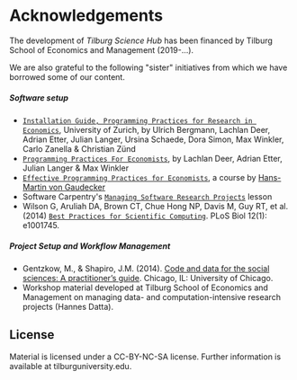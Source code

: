 # Acknowledgements

The development of *Tilburg Science Hub* has been financed by Tilburg School of Economics
and Management (2019-...).

We are also grateful to the following "sister" initiatives from which we have
borrowed some of our content.

##### Software setup
* [`Installation Guide, Programming Practices for Research in Economics`](https://pp4rs.github.io/installation-guide/), University of Zurich, by Ulrich Bergmann, Lachlan Deer, Adrian Etter, Julian Langer, Ursina Schaede, Dora Simon, Max Winkler, Carlo Zanella & Christian Zünd
* [`Programming Practices For Economists`](pp4rs.github.io/2017-uzh), by Lachlan Deer, Adrian Etter, Julian Langer & Max Winkler
* [`Effective Programming Practices for Economists`](http://wiwi.uni-bonn.de/gaudecker/teaching/prog_econ_slides.html#prog-econ-slides), a course by [Hans-Martin von Gaudecker](http://wiwi.uni-bonn.de/gaudecker/index.html)
* Software Carpentry's [`Managing Software Research Projects`](https://swcarpentry.github.io/managing-research-software-projects/) lesson
* Wilson G, Aruliah DA, Brown CT, Chue Hong NP, Davis M, Guy RT, et al. (2014) [`Best Practices for Scientific Computing`](https://doi.org/10.1371/journal.pbio.1001745). PLoS Biol 12(1): e1001745.

##### Project Setup and Workflow Management
* Gentzkow, M., & Shapiro, J.M. (2014). [Code and data for the social sciences: A practitioner’s guide](https://home.bi.no/charlotte.ostergaard/students/CodeAndData.pdf). Chicago, IL: University of Chicago.
* Workshop material developed at Tilburg School of Economics and Management on managing data- and computation-intensive research projects (Hannes Datta).

## License

Material is licensed under a CC-BY-NC-SA license. Further information is available at tilburguniversity.edu.
